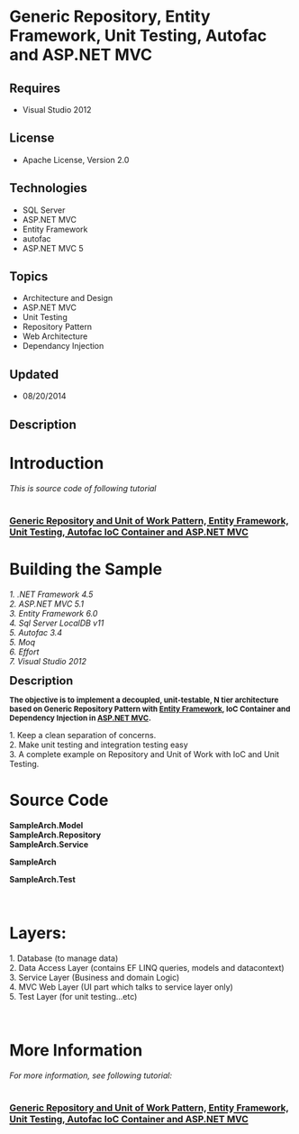 # Generic Repository, Entity Framework, Unit Testing, Autofac and ASP.NET MVC
## Requires
- Visual Studio 2012
## License
- Apache License, Version 2.0
## Technologies
- SQL Server
- ASP.NET MVC
- Entity Framework
- autofac
- ASP.NET MVC 5
## Topics
- Architecture and Design
- ASP.NET MVC
- Unit Testing
- Repository Pattern
- Web Architecture
- Dependancy Injection
## Updated
- 08/20/2014
## Description

<h1>Introduction</h1>
<p><em>This is source code of following tutorial</em></p>
<h1><a href="http://techbrij.com/generic-repository-unit-of-work-entity-framework-unit-testing-asp-net-mvc" target="_blank"><span style="font-size:medium">Generic Repository and Unit of Work Pattern, Entity Framework, Unit Testing, Autofac IoC Container and
 ASP.NET MVC</span></a></h1>
<h1><span>Building the Sample</span></h1>
<p><em>1. .NET Framework 4.5<br>
2. ASP.NET MVC 5.1<br>
3. Entity Framework 6.0<br>
4. Sql Server LocalDB v11<br>
5. Autofac 3.4<br>
5. Moq<br>
6. Effort<br>
7. Visual Studio 2012</em></p>
<p><span style="font-size:20px; font-weight:bold">Description</span></p>
<p><span style="font-size:small; font-weight:bold">The objective is to implement a decoupled, unit-testable, N tier architecture based on Generic Repository Pattern with
<a href="http://techbrij.com/tag/entity-framework" target="_blank">Entity Framework</a>, IoC Container and Dependency Injection in
<a href="http://techbrij.com/category/dev/asp-net-mvc" target="_blank">ASP.NET MVC</a>.</span></p>
<p>1. Keep a clean separation of concerns.<br>
2. Make unit testing and integration testing easy<br>
3. A complete example on Repository and Unit of Work with IoC and Unit Testing.</p>
<h1><span>Source Code <br>
</span></h1>
<ul>
</ul>
<p><strong>SampleArch.Model<br>
SampleArch.Repository<br>
SampleArch.Service</strong></p>
<p><strong><strong>SampleArch</strong></strong></p>
<p><strong><strong><strong>SampleArch.Test</strong></strong></strong></p>
<p>&nbsp;</p>
<h1>Layers:</h1>
<p>1. Database (to manage data)<br>
2. Data Access Layer (contains EF LINQ queries, models and datacontext)<br>
3. Service Layer (Business and domain Logic)<br>
4. MVC Web Layer (UI part which talks to service layer only)<br>
5. Test Layer (for unit testing&hellip;etc)</p>
<p><strong><strong><strong><br>
</strong></strong></strong></p>
<ul>
</ul>
<h1>More Information</h1>
<p><em>For more information, see following tutorial:</em></p>
<h1><a href="http://techbrij.com/generic-repository-unit-of-work-entity-framework-unit-testing-asp-net-mvc" target="_blank"><span style="font-size:medium">Generic Repository and Unit of Work Pattern, Entity Framework, Unit Testing, Autofac IoC Container and
 ASP.NET MVC</span></a></h1>
<p><em><br>
</em></p>

